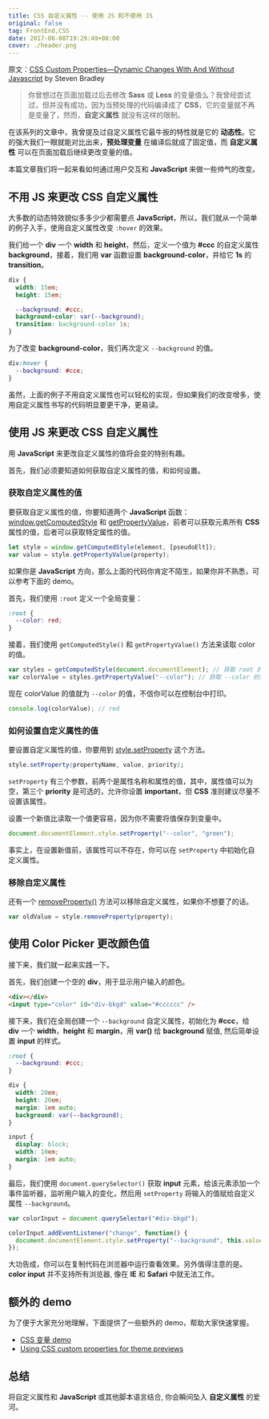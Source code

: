```yaml
---
title: CSS 自定义属性 -- 使用 JS 和不使用 JS
original: false
tag: FrontEnd,CSS
date: 2017-08-08T19:29:49+08:00
cover: ./header.png
---
```


原文：[CSS Custom Properties—Dynamic Changes With And Without Javascript](http://vanseodesign.com/css/custom-properties-and-javascript/?utm_source=CSS-Weekly&utm_campaign=Issue-276&utm_medium=web) by Steven Bradley

> 你曾想过在页面加载过后去修改 **Sass** 或 **Less** 的变量值么？我曾经尝试过，但并没有成功，因为当预处理的代码编译成了 **CSS**，它的变量就不再是变量了，然而，**自定义属性** 就没有这样的限制。

在该系列的文章中，我曾提及过自定义属性它最牛扳的特性就是它的 **动态性**。它的强大我们一眼就能对比出来，**预处理变量** 在编译后就成了固定值，而 **自定义属性** 可以在页面加载后继续更改变量的值。

本篇文章我们将一起来看如何通过用户交互和 **JavaScript** 来做一些帅气的改变。

## 不用 JS 来更改 CSS 自定义属性

大多数的动态特效貌似多多少少都需要点 **JavaScript**，所以，我们就从一个简单的例子入手，使用自定义属性改变 `:hover` 的效果。

我们给一个 **div** 一个 **width** 和 **height**，然后，定义一个值为 **#ccc** 的自定义属性 **background**，接着，我们用 **var** 函数设置 **background-color**，并给它 **1s** 的 **transition**。

```css
div {
  width: 15em;
  height: 15em;

  --background: #ccc;
  background-color: var(--background);
  transition: background-color 1s;
}
```

为了改变 **background-color**，我们再次定义 `--background` 的值。

```css
div:hover {
  --background: #cce;
}
```

虽然，上面的例子不用自定义属性也可以轻松的实现，但如果我们的改变增多，使用自定义属性书写的代码明显要更干净，更易读。

## 使用 JS 来更改 CSS 自定义属性

用 **JavaScript** 来更改自定义属性的值将会变的特别有趣。

首先，我们必须要知道如何获取自定义属性的值，和如何设置。

### 获取自定义属性的值

要获取自定义属性的值，你要知道两个 **JavaScript** 函数：[window.getComputedStyle](http://t.cn/RyWZ4kT) 和 [getPropertyValue](http://t.cn/R9l85oZ)，前者可以获取元素所有 **CSS** 属性的值，后者可以获取特定属性的值。

```js
let style = window.getComputedStyle(element, [pseudoElt]);
var value = style.getPropertyValue(property);
```

如果你是 **JavaScript** 方向，那么上面的代码你肯定不陌生，如果你并不熟悉，可以参考下面的 demo。

首先，我们使用 `:root` 定义一个全局变量：

```css
:root {
  --color: red;
}
```

接着，我们使用 `getComputedStyle()` 和 `getPropertyValue()` 方法来读取 color 的值。

```js
var styles = getComputedStyle(document.documentElement); // 获取 root 的样式
var colorValue = styles.getPropertyValue("--color"); // 获取 --color 的值
```

现在 colorValue 的值就为 `--color` 的值，不信你可以在控制台中打印。

```js
console.log(colorValue); // red
```

### 如何设置自定义属性的值

要设置自定义属性的值，你要用到 [style.setProperty](http://t.cn/R9lEgBy) 这个方法。

```css
style.setProperty(propertyName, value, priority);
```

`setProperty` 有三个参数，前两个是属性名称和属性的值，其中，属性值可以为空，第三个 **priority** 是可选的，允许你设置 **important**，但 **CSS** 准则建议尽量不设置该属性。

设置一个新值比读取一个值更容易，因为你不需要将值保存到变量中。

```js
document.documentElement.style.setProperty("--color", "green");
```

事实上，在设置新值前，该属性可以不存在，你可以在 `setProperty` 中初始化自定义属性。

### 移除自定义属性

还有一个 [removeProperty()](http://t.cn/R9ln8Pa) 方法可以移除自定义属性，如果你不想要了的话。

```js
var oldValue = style.removeProperty(property);
```

## 使用 Color Picker 更改颜色值

接下来，我们就一起来实践一下。

首先，我们创建一个空的 **div**，用于显示用户输入的颜色。

```html
<div></div>
<input type="color" id="div-bkgd" value="#cccccc" />
```

接下来，我们在全局创建一个 `--background` 自定义属性，初始化为 **#ccc**，给 **div** 一个 **width**，**height** 和 **margin**，用 **var()** 给 **background** 赋值, 然后简单设置 **input** 的样式。

```css
:root {
  --background: #ccc;
}

div {
  width: 20em;
  height: 20em;
  margin: 1em auto;
  background: var(--background);
}

input {
  display: block;
  width: 10em;
  margin: 1em auto;
}
```

最后，我们使用 `document.querySelector()` 获取 **input** 元素，给该元素添加一个事件监听器，监听用户输入的变化，然后用 `setProperty` 将输入的值赋给自定义属性 `--background`。

```js
var colorInput = document.querySelector("#div-bkgd");

colorInput.addEventListener("change", function() {
  document.documentElement.style.setProperty("--background", this.value);
});
```

大功告成，你可以在复制代码在浏览器中运行查看效果。另外值得注意的是。**color input** 并不支持所有浏览器, 像在 **IE** 和 **Safari** 中就无法工作。

## 额外的 demo

为了便于大家充分地理解，下面提供了一些额外的 demo，帮助大家快速掌握。

- [CSS 变量 demo](http://t.cn/R9YUySH)
- [Using CSS custom properties for theme previews](http://t.cn/R9lmFHb)

## 总结

将自定义属性和 **JavaScript** 或其他脚本语言结合, 你会瞬间坠入 **自定义属性** 的爱河。

